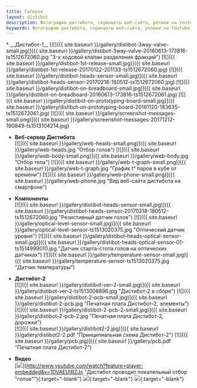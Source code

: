 ```yaml
---
title: Галерея
layout: distibot
description: Фотографии дистибота, скриншоты веб-сайта, ролики на Youtube
keywords: Фотографии дистибота, скриншоты веб-сайта, ролики на Youtube
---
```

<div id="gallery-ul" markdown='1'>
* __Дистибот-1__  
[![]({{ site.baseurl }}/gallery/distibot-3way-valve-small.jpg)]({{ site.baseurl }}/gallery/distibot-3way-valve-20160613-173816-ts1512672060.jpg "3-х ходовой клапан разделения фракций")
[![]({{ site.baseurl }}/gallery/distibot-1st-release-small.jpg)]({{ site.baseurl }}/gallery/distibot-1st-release-20170122-201133-ts1512672060.jpg)
[![]({{ site.baseurl }}/gallery/distibot-heads-sensor-small.jpg)]({{ site.baseurl }}/gallery/distibot-heads-sensor-20170218-180512-ts1512672060.jpg)
[![]({{ site.baseurl }}/gallery/distibot-on-breadboard-small.jpg)]({{ site.baseurl }}/gallery/distibot-on-breadboard-20160613-173816-ts1512672061.jpg)
[![]({{ site.baseurl }}/gallery/distibot-on-prototyping-board-small.jpg)]({{ site.baseurl }}/gallery/distibot-on-prototyping-board-20161120-183635-ts1512672061.jpg)
[![]({{ site.baseurl }}/gallery/screenshot-messages-small.png)]({{ site.baseurl }}/gallery/screenshot-messages-20171212-190849-ts1513104214.jpg)

* __Веб-сервер Дистибота__  
[![]({{ site.baseurl }}/gallery/web-heads-small.png)]({{ site.baseurl }}/gallery/web-heads.jpg  "Отбор голов")
[![]({{ site.baseurl }}/gallery/web-body-small.png)]({{ site.baseurl }}/gallery/web-body.jpg "Отбор тела")
[![]({{ site.baseurl }}/gallery/web-t-graph-small.png)]({{ site.baseurl }}/gallery/web-t-graph.jpg "График t° паров в кубе от времени")
[![]({{ site.baseurl }}/gallery/web-phone-small.png)]({{ site.baseurl }}/gallery/web-phone.jpg "Вид веб-сайта дистибота на смартфоне")

* __Компоненты__  
[![]({{ site.baseurl }}/gallery/distibot-heads-sensor-small.jpg)]({{ site.baseurl }}/gallery/distibot-heads-sensor-20170218-180512-ts1512672060.jpg "Резистивный датчик голов")
[![]({{ site.baseurl }}/gallery/optical-level-sensor-small.jpg)]({{ site.baseurl }}/gallery/optical-level-sensor-ts1513020375.jpg "Оптический датчик уровня")
[![]({{ site.baseurl }}/gallery/distibot-heads-optical-sensor-small.jpg)]({{ site.baseurl }}/gallery/distibot-heads-optical-sensor-01-ts1514999010.jpg "Датчик старта-стопа голов на оптических датчиках")
[![]({{ site.baseurl }}/gallery/temperature-sensor-small.jpg)]({{ site.baseurl }}/gallery/temperature-sensor-ts1513020375.jpg "Датчик температуры")

* __Дистибот-2__  
[![]({{ site.baseurl }}/gallery/distibot-ver-2-small.jpg)]({{ site.baseurl }}/gallery/distibot-ver-2-ts1513008896.jpg "Дистибот-2 в сборе")
[![]({{ site.baseurl }}/gallery/distibot-2-pcb-small.jpg)]({{ site.baseurl }}/gallery/distibot-2-pcb.jpg "Печатная плата Дистибот-2, элементы")
[![]({{ site.baseurl }}/gallery/distibot-2-pcb-2-small.jpg)]({{ site.baseurl }}/gallery/distibot-2-pcb-2.jpg "Печатная плата Дистибот-2, дорожки")  
[![]({{ site.baseurl }}/gallery/distibot2-2.jpg)]({{ site.baseurl }}/gallery/distibot2-2.pdf "Принципиальная схема Дистибот-2")
[![]({{ site.baseurl }}/gallery/pcb.jpg)]({{ site.baseurl }}/gallery/pcb.pdf "Печатная плата Дистибот-2")

* __Видео__  
[![](https://img.youtube.com/vi/1DVAEUIRZJs/0.jpg)](http://www.youtube.com/watch?feature=player-embedded&v=1DVAEUIRZJs "Дистибот проводит покапельный отбор "голов""){:target="-blank"}
[![](https://img.youtube.com/vi/NM50EDFDwC4/0.jpg)](http://www.youtube.com/watch?feature=player-embedded&v=NM50EDFDwC4 "Дистибот управляет индукционной плиткой, часть 1/2"){:target="-blank"}
[![](https://img.youtube.com/vi/Xp3yWm6DmFE/0.jpg)](http://www.youtube.com/watch?feature=player-embedded&v=Xp3yWm6DmFE "Дистибот управляет индукционной плиткой, часть 2/2"){:target="-blank"}

</div>
